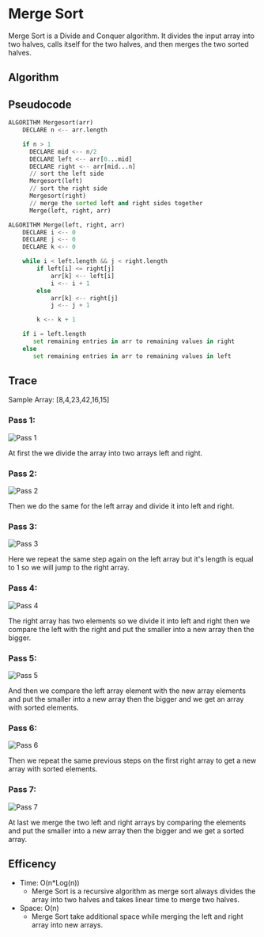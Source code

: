 # Merge Sort

Merge Sort is a Divide and Conquer algorithm. It divides the input array into two halves, calls itself for the two halves, and then merges the two sorted halves.

## Algorithm



## Pseudocode

```python
ALGORITHM Mergesort(arr)
    DECLARE n <-- arr.length

    if n > 1
      DECLARE mid <-- n/2
      DECLARE left <-- arr[0...mid]
      DECLARE right <-- arr[mid...n]
      // sort the left side
      Mergesort(left)
      // sort the right side
      Mergesort(right)
      // merge the sorted left and right sides together
      Merge(left, right, arr)

ALGORITHM Merge(left, right, arr)
    DECLARE i <-- 0
    DECLARE j <-- 0
    DECLARE k <-- 0

    while i < left.length && j < right.length
        if left[i] <= right[j]
            arr[k] <-- left[i]
            i <-- i + 1
        else
            arr[k] <-- right[j]
            j <-- j + 1

        k <-- k + 1

    if i = left.length
       set remaining entries in arr to remaining values in right
    else
       set remaining entries in arr to remaining values in left
```

## Trace

Sample Array: [8,4,23,42,16,15]

### Pass 1:

![Pass 1](assets/blog1.jpg)

At first the we divide the array into two arrays left and right.

### Pass 2:

![Pass 2](assets/blog2.jpg)

Then we do the same for the left array and divide it into left and right.

### Pass 3:

![Pass 3](assets/blog3.jpg)

Here we repeat the same step again on the left array but it's length is equal to 1 so we will jump to the right array.

### Pass 4:

![Pass 4](assets/blog4.jpg)

The right array has two elements so we divide it into left and right then we compare the left with the right and put the smaller into a new array then the bigger.

### Pass 5:

![Pass 5](assets/blog5.jpg)

And then we compare the left array element with the new array elements and put the smaller into a new array then the bigger and we get an array with sorted elements.

### Pass 6:

![Pass 6](assets/blog6.jpg)

Then we repeat the same previous steps on the first right array to get a new array with sorted elements.

### Pass 7:

![Pass 7](assets/blog7.jpg)

At last we merge the two left and right arrays by comparing the elements and put the smaller into a new array then the bigger and we get a sorted array.

## Efficency

* Time: O(n*Log(n))
   * Merge Sort is a recursive algorithm as merge sort always divides the array into two halves and takes linear time to merge two halves.
* Space: O(n)
   * Merge Sort take additional space while merging the left and right array into new arrays.
